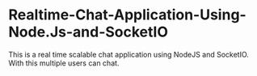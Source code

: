 # Realtime-Chat-Application-Using-Node.Js-and-SocketIO
This is a real time scalable chat application using NodeJS and SocketIO. With this multiple users can chat.
